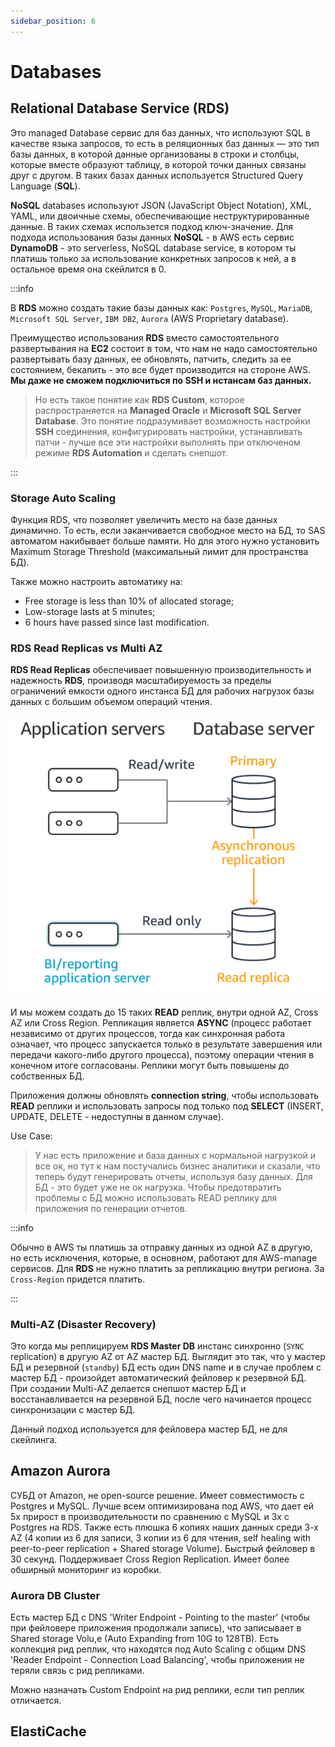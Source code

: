 ```yaml
---
sidebar_position: 6
---
```


# Databases

## Relational Database Service (RDS)
Это managed Database сервис для баз данных, что используют SQL в качестве языка запросов, то есть в реляционных баз данных — это тип базы данных, в которой данные организованы в строки и столбцы, которые вместе образуют таблицу, в которой точки данных связаны друг с другом. В таких базах данных используется Structured Query Language (**SQL**).

**NoSQL** databases используют JSON (JavaScript Object Notation), XML, YAML, или двоичные схемы, обеспечивающие неструктурированные данные. В таких схемах использется подход ключ-значение. Для подхода использования базы данных **NoSQL** - в AWS есть сервис **DynamoDB** - это serverless, NoSQL database service, в котором ты платишь только за использование конкретных запросов к ней, а в остальное время она скейлится в 0.

:::info

В **RDS** можно создать такие базы данных как: `Postgres`, `MySQL`, `MariaDB`, `Microsoft SQL Server`, `IBM DB2`, `Aurora` (AWS Proprietary database).

Преимущество использования **RDS** вместо самостоятельного развертывания на **EC2** состоит в том, что нам не надо самостоятельно развертывать базу данных, ее обновлять, патчить, следить за ее состоянием, бекапить - это все будет производится на стороне AWS. **Мы даже не сможем подключиться по SSH и нстансам баз данных.**
> Но есть такое понятие как **RDS Custom**, которое распространяется на **Managed Oracle** и **Microsoft SQL Server Database**. Это понятие подразумивает возможность настройки **SSH** соединения, конфигурировать настройки, устанавливать патчи - лучше все эти настройки выполнять при отключеном режиме **RDS Automation** и сделать снепшот.

:::

### Storage Auto Scaling
Функция RDS, что позволяет увеличить место на базе данных динамично. То есть, если заканчивается свободное место на БД, то SAS автоматом накибывает больше памяти. Но для этого нужно установить Maximum Storage Threshold (максимальный лимит для пространства БД).

Также можно настроить автоматику на: 
- Free storage is less than 10% of allocated storage;
- Low-storage lasts at 5 minutes;
- 6 hours have passed since last modification.

### RDS Read Replicas vs Multi AZ
**RDS Read Replicas** обеспечивает повышенную производительность и надежность **RDS**, производя масштабируемость за пределы ограничений емкости одного инстанса БД для рабочих нагрузок базы данных с большим объемом операций чтения.

![Amazon RDS Read Replicas](img/rds_read-replicas-scaling.png)

И мы можем создать до 15 таких **READ** реплик, внутри одной AZ, Cross AZ или Cross Region. Репликация является **ASYNC** (процесс работает независимо от других процессов, тогда как синхронная работа означает, что процесс запускается только в результате завершения или передачи какого-либо другого процесса), поэтому операции чтения в конечном итоге согласованы. Реплики могут быть повышены до собственных БД.

Приложения должны обновлять **connection string**, чтобы использовать **READ** реплики и использовать запросы под только под **SELECT** (INSERT, UPDATE, DELETE - недоступны в данном случае).

Use Case:
> У нас есть приложение и база данных с нормальной нагрузкой и все ок, но тут к нам постучались бизнес аналитики и сказали, что теперь будут генерировать отчеты, используя базу данных. Для БД - это будет уже не ок нагрузка. Чтобы предотвратить проблемы с БД можно использовать READ реплику для приложения по генерации отчетов.

:::info

Обычно в AWS ты платишь за отправку данных из одной AZ в другую, но есть исключения, которые, в основном, работают для AWS-manage сервисов. Для **RDS** не нужно платить за репликацию внутри региона. За `Cross-Region` придется платить.

:::

### Multi-AZ (Disaster Recovery)
Это когда мы реплицируем **RDS Master DB** инстанс синхронно (`SYNC` replication) в другую AZ от AZ мастер БД. Выглядит это так, что у мастер БД и резервной (`standby`) БД есть один DNS name и в случае проблем с мастер БД - произойдет автоматический фейловер к резервной БД. При создании Multi-AZ делается снепшот мастер БД и восстанавливается на резервной БД, после чего начинается процесс синхронизации с мастер БД.

Данный подход используется для фейловера мастер БД, не для скейлинга.

## Amazon Aurora
СУБД от Amazon, не open-source решение. Имеет совместимость с Postgres и MySQL. Лучше всем оптимизирована под AWS, что дает ей 5х прирост в производительности по сравнению с MySQL и 3х с Postgres на RDS.
Также есть плюшка 6 копиях наших данных среди 3-х AZ (4 копии из 6 для записи, 3 копии из 6 для чтения, self healing with peer-to-peer replication + Shared storage Volume). Быстрый фейловер в 30 секунд. Поддерживает Cross Region Replication. Имеет более обширный мониторинг из коробки.

### Aurora DB Cluster
Есть мастер БД с DNS 'Writer Endpoint - Pointing to the master' (чтобы при фейловере приложения продолжали запись), что записывает в Shared storage Volu,e (Auto Expanding from 10G to 128TB). Есть коллекция рид реплик, что находятся под Auto Scaling с общим DNS 'Reader Endpoint - Connection Load Balancing', чтобы приложения не теряли связь с рид репликами.

Можно назначать Custom Endpoint на рид реплики, если тип реплик отличается.

## ElastiCache
